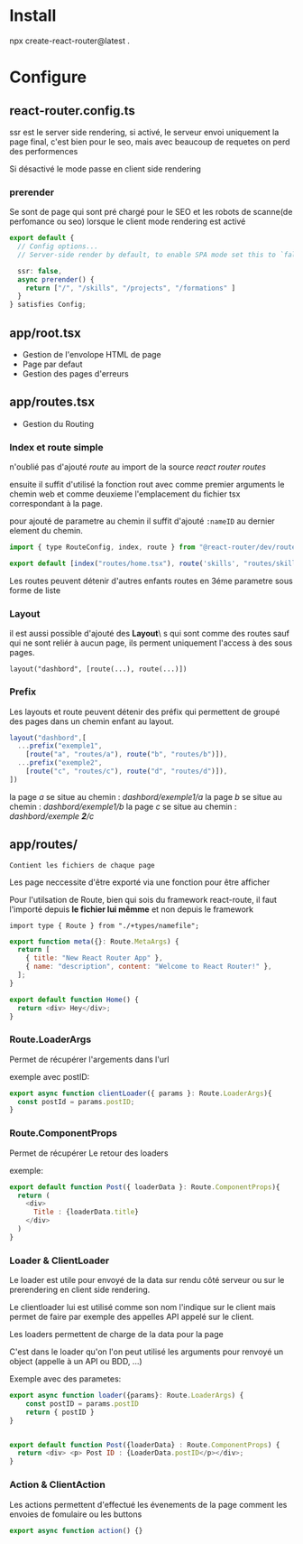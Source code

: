 # Install

npx create-react-router@latest .

# Configure

## react-router.config.ts
ssr est le server side rendering, si activé, le serveur envoi uniquement la page final, c'est bien pour le seo, mais avec beaucoup de requetes on perd des performences

Si désactivé le mode passe en client side rendering

### prerender

Se sont de page qui sont pré chargé pour le SEO et les robots de scanne(de perfomance ou seo) lorsque le client mode rendering est activé

```ts
export default {
  // Config options...
  // Server-side render by default, to enable SPA mode set this to `false`

  ssr: false,
  async prerender() {
    return ["/", "/skills", "/projects", "/formations" ]
  } 
} satisfies Config;
```

## app/root.tsx

- Gestion de l'envolope HTML de page
- Page par defaut
- Gestion des pages d'erreurs

## app/routes.tsx

- Gestion du Routing

### Index et route simple
n'oublié pas d'ajouté _route_ au import de la source _react router routes_

ensuite il suffit d'utilisé la fonction rout avec comme premier arguments le chemin web et comme deuxieme l'emplacement du fichier tsx correspondant à la page.

pour ajouté de parametre au chemin il suffit d'ajouté `:nameID` au dernier element du chemin.

```js
import { type RouteConfig, index, route } from "@react-router/dev/routes";

export default [index("routes/home.tsx"), route('skills', "routes/skills.tsx", route('post/:postID', "routes/post.tsx")] satisfies RouteConfig;
``` 

Les routes peuvent détenir d'autres enfants routes en 3éme parametre sous forme de liste

### Layout

il est aussi possible d'ajouté des __Layout__\ s qui sont comme des routes sauf qui ne sont reliér à aucun page, ils perment uniquement l'access à des sous pages.

`layout("dashbord", [route(...), route(...)])`

### Prefix
Les layouts et route peuvent détenir des préfix qui permettent de groupé des pages dans un chemin enfant au layout.
```js
layout("dashbord",[
  ...prefix("exemple1", 
    [route("a", "routes/a"), route("b", "routes/b")]),
  ...prefix("exemple2", 
    [route("c", "routes/c"), route("d", "routes/d")]),
])
```
la page _a_ se situe au chemin : _dashbord/exemple1/a_
la page _b_ se situe au chemin : _dashbord/exemple1/b_
la page _c_ se situe au chemin : _dashbord/exemple __2__/c_


## app/routes/

    Contient les fichiers de chaque page


Les page neccessite d'être exporté via une fonction pour être afficher

Pour l'utilsation de Route, bien qui sois du framework react-route, il faut l'importé depuis __le fichier lui mêmme__ et non depuis le framework

`import type { Route } from "./+types/namefile";`

```js
export function meta({}: Route.MetaArgs) {
  return [
    { title: "New React Router App" },
    { name: "description", content: "Welcome to React Router!" },
  ];
}

export default function Home() {
  return <div> Hey</div>;
}
```

### Route.LoaderArgs

Permet de récupérer l'argements dans l'url 

exemple avec postID:
```js
export async function clientLoader({ params }: Route.LoaderArgs){
  const postId = params.postID;
}
```

### Route.ComponentProps
Permet de récupérer Le retour des loaders 

exemple:
```js
export default function Post({ loaderData }: Route.ComponentProps){
  return (
    <div>
      Title : {loaderData.title}
    </div>
  )
}
```


### Loader & ClientLoader

Le loader est utile pour envoyé de la data sur rendu côté serveur ou sur le prerendering en client side rendering.

Le clientloader lui est utilisé comme son nom l'indique sur le client mais permet de faire par exemple des appelles API appelé sur le client.

Les loaders permettent de charge de la data pour la page


C'est dans le loader qu'on l'on peut utilisé les arguments pour renvoyé un object (appelle à un API ou BDD, ...)

Exemple avec des parametes:
```js
export async function loader({params}: Route.LoaderArgs) {
    const postID = params.postID
    return { postID }
}


export default function Post({loaderData} : Route.ComponentProps) {
  return <div> <p> Post ID : {LoaderData.postID</p></div>;
}
```

### Action & ClientAction
Les actions permettent d'effectué les évenements de la page comment les envoies de fomulaire ou les buttons

```js
export async function action() {}
```

#
